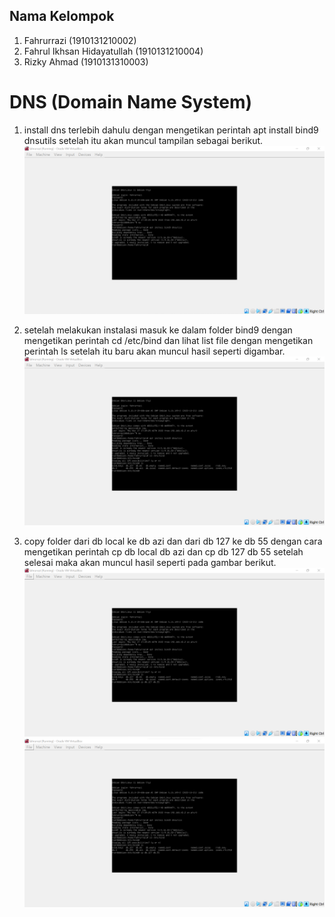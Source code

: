 ## Nama Kelompok

1. Fahrurrazi (1910131210002)
2. Fahrul Ikhsan Hidayatullah (1910131210004)
3. Rizky Ahmad (1910131310003)

# DNS (Domain Name System)

1. install dns terlebih dahulu dengan mengetikan perintah apt install bind9 dnsutils setelah itu akan muncul tampilan sebagai berikut.
![gambar](/Tugas%205/gambar/gambar%201.png)

2. setelah melakukan instalasi masuk ke dalam folder bind9 dengan mengetikan perintah cd /etc/bind dan lihat list file dengan mengetikan perintah ls setelah itu baru akan muncul hasil seperti digambar.
![gambar](/Tugas%205/gambar/gambar2.png)

3. copy folder dari db local ke db azi dan dari db 127 ke db 55 dengan cara mengetikan perintah cp db local db azi dan cp db 127 db 55 setelah selesai maka akan muncul hasil seperti pada gambar berikut.
![gambar](/Tugas%205/gambar/gambar3.1.png)
![gambar](/Tugas%205/gambar/gambar3.1.png)